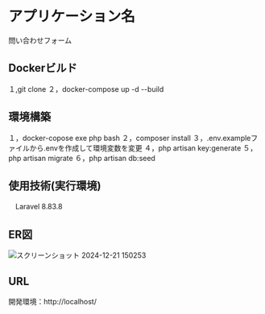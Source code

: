 # アプリケーション名
問い合わせフォーム

## Dockerビルド
１,git clone 
２，docker-compose up -d --build

## 環境構築
１，docker-copose exe php bash
２，composer install
３，.env.exampleファイルから.envを作成して環境変数を変更
４，php artisan key:generate
５，php artisan migrate
６，php artisan db:seed

## 使用技術(実行環境)
　Laravel 8.83.8

## ER図
![スクリーンショット 2024-12-21 150253](https://github.com/user-attachments/assets/d9a6efef-64e8-4289-bd24-7921874622f2)



## URL
開発環境：http://localhost/
